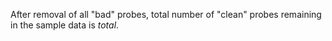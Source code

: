 After removal of all "bad" probes, total number of "clean" probes remaining in the sample data is $total$.
